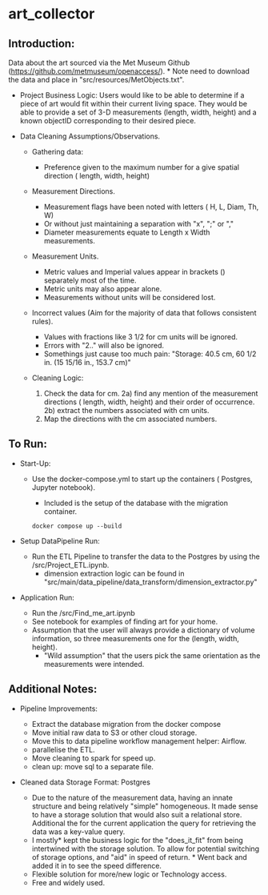 # art_collector

## Introduction:

Data about the art sourced via the Met Museum Github (https://github.com/metmuseum/openaccess/). * Note need to download
the data and place in "src/resources/MetObjects.txt".

- Project Business Logic:
  Users would like to be able to determine if a piece of art would fit within their current living space. They would be
  able to provide a set of 3-D measurements (length, width, height) and a known objectID corresponding to their desired
  piece.


- Data Cleaning Assumptions/Observations.

  - Gathering data:
    - Preference given to the maximum number for a give spatial direction ( length, width, height)
  - Measurement Directions.
    - Measurement flags have been noted with letters ( H, L, Diam, Th, W)
    - Or without just maintaining a separation with "x", ";" or ","
    - Diameter measurements equate to Length x Width measurements.
  - Measurement Units.
    - Metric values and Imperial values appear in brackets () separately most of the time.
    - Metric units may also appear alone.
    - Measurements without units will be considered lost.
  - Incorrect values (Aim for the majority of data that follows consistent rules).
    - Values with fractions like 3 1/2 for cm units will be ignored.
    - Errors with "2.." will also be ignored.
    - Somethings just cause too much pain: "Storage: 40.5 cm, 60 1/2 in. (15 15/16 in., 153.7 cm)"

  - Cleaning Logic:
    1) Check the data for cm. 2a) find any mention of the measurement directions ( length, width, height) and their
       order of occurrence. 2b) extract the numbers associated with cm units.
    3) Map the directions with the cm associated numbers.

## To Run:

- Start-Up:
  - Use the docker-compose.yml to start up the containers ( Postgres, Jupyter notebook).
    - Included is the setup of the database with the migration container.

    ```docker compose up --build```

- Setup DataPipeline Run:
  - Run the ETL Pipeline to transfer the data to the Postgres by using the /src/Project_ETL.ipynb.
    - dimension extraction logic can be found in "src/main/data_pipeline/data_transform/dimension_extractor.py"

- Application Run:
  - Run the /src/Find_me_art.ipynb
  - See notebook for examples of finding art for your home.
  - Assumption that the user will always provide a dictionary of volume information, so three measurements one for the
    (length, width, height).
    - "Wild assumption" that the users pick the same orientation as the measurements were intended.

## Additional Notes:

- Pipeline Improvements:
  - Extract the database migration from the docker compose
  - Move initial raw data to S3 or other cloud storage.
  - Move this to data pipeline workflow management helper: Airflow.
  - parallelise the ETL.
  - Move cleaning to spark for speed up.
  - clean up: move sql to a separate file.

- Cleaned data Storage Format: Postgres
  - Due to the nature of the measurement data, having an innate structure and being relatively "simple" homogeneous. It
    made sense to have a storage solution that would also suit a relational store. Additional the for the current
    application the query for retrieving the data was a key-value query.
  - I mostly* kept the business logic for the "does_it_fit" from being intertwined with the storage solution. To allow
    for potential switching of storage options, and "aid" in speed of return. * Went back and added it in to see the
    speed difference.
  - Flexible solution for more/new logic or Technology access.
  - Free and widely used.

